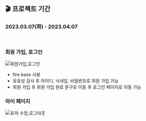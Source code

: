 ## 🎬 프로젝트 기간  
<h3>2023.03.07(화) - 2023.04.07</h3>

<br/>

### 회원 가입, 로그인

![회원가입,로그인](https://user-images.githubusercontent.com/97446711/234043720-8fcba876-9cd4-4851-8d22-2cc8cb0c2151.gif)
 * fire base 사용
 * 유효성 검사 후 아이디, 닉네임, 비밀번호로 회원 가입 가능
 * 회원 가입 후 회원 가입 완료 문구로 이동 후 로그인 페이지로 이동 가능


### 마이 페이지

![유저 수정,로그아웃](https://user-images.githubusercontent.com/97446711/234044808-15fd652c-6cfc-4bad-b5a4-bbf29d153a98.gif)








<br/>
